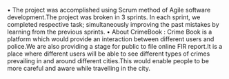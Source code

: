 • The project was accomplished using Scrum method of Agile software development.The project was broken in 3 sprints. In each sprint,
we completed respective task; simultaneously improving the past mistakes by learning from the previous sprints.
• About CrimeBook : Crime Book is a platform which would provide an interaction between different users and police.We are also
providing a stage for public to file online FIR report.It is a place where different users will be able to see different types of crimes
prevailing in and around different cities.This would enable people to be more careful and aware while travelling in the city.
